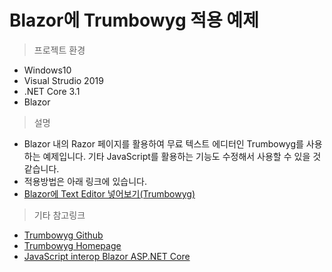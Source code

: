 # Blazor에 Trumbowyg 적용 예제

> 프로젝트 환경
- Windows10
- Visual Strudio 2019
- .NET Core 3.1
- Blazor

> 설명
- Blazor 내의 Razor 페이지를 활용하여 무료 텍스트 에디터인 Trumbowyg를 사용하는 예제입니다. 기타 JavaScript를 활용하는 기능도 수정해서 사용할 수 있을 것 같습니다.
- 적용방법은 아래 링크에 있습니다.
- [Blazor에 Text Editor 넣어보기(Trumbowyg)](https://www.notion.so/Blazor-Text-Editor-Trumbowyg-984660e9ec8943da84c7bb4270dcf8ba)

>기타 참고링크
- [Trumbowyg Github](https://github.com/Alex-D/Trumbowyg)
- [Trumbowyg Homepage](https://alex-d.github.io/Trumbowyg/)
- [JavaScript interop Blazor ASP.NET Core](https://docs.microsoft.com/ko-kr/aspnet/core/blazor/javascript-interop?view=aspnetcore-3.1)
